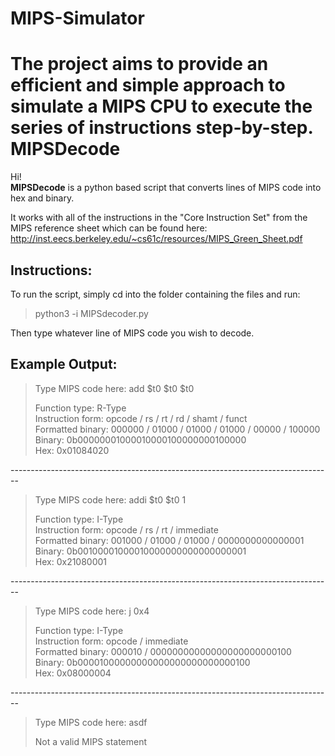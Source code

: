 # MIPS-Simulator
The project aims to provide an efficient and simple approach to simulate a MIPS CPU to execute the series of instructions  step-by-step.
MIPSDecode
====================
Hi!<br>
**MIPSDecode** is a python based script that converts lines of MIPS code into hex and binary.

It works with all of the instructions in the "Core Instruction Set" from the MIPS reference sheet
which can be found here: http://inst.eecs.berkeley.edu/~cs61c/resources/MIPS_Green_Sheet.pdf


Instructions:
--------------------------------------------------------------------------------

To run the script, simply cd into the folder containing the files and run:
>python3 -i MIPSdecoder.py

Then type whatever line of MIPS code you wish to decode.

Example Output:
--------------------------------------------------------------------------------
<blockquote>
<p>Type MIPS code here: add $t0 $t0 $t0</p>

<p>Function type: R-Type<br>
Instruction form:  opcode  /  rs / rt / rd / shamt / funct<br>
Formatted binary: 000000 /  01000 / 01000 / 01000 / 00000 / 100000<br>
Binary:           0b00000001000010000100000000100000<br>
Hex:              0x01084020</p>
</blockquote>
--------------------------------------------------------------------------------
<blockquote>
<p>Type MIPS code here: addi $t0 $t0 1</p>

<p>Function type: I-Type<br>
Instruction form:  opcode / rs / rt / immediate  <br>    
Formatted binary: 001000 / 01000 / 01000 / 0000000000000001<br>
Binary:           0b00100001000010000000000000000001<br>
Hex:              0x21080001</p>
</blockquote>
--------------------------------------------------------------------------------
<blockquote>
<p>Type MIPS code here: j 0x4</p>

<p>Function type: I-Type<br>
Instruction form: opcode /         immediate       <br>    
Formatted binary: 000010 / 00000000000000000000000100<br>
Binary:           0b00001000000000000000000000000100<br>
Hex:              0x08000004<p>
</blockquote>
--------------------------------------------------------------------------------
<blockquote>
<p>Type MIPS code here: asdf</p>

</p>Not a valid MIPS statement</p>
</blockquote>
